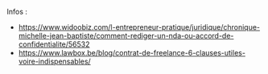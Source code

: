 


Infos :
- https://www.widoobiz.com/l-entrepreneur-pratique/juridique/chronique-michelle-jean-baptiste/comment-rediger-un-nda-ou-accord-de-confidentialite/56532
- https://www.lawbox.be/blog/contrat-de-freelance-6-clauses-utiles-voire-indispensables/



